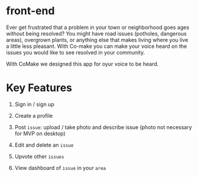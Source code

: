 # front-end

Ever get frustrated that a problem in your town or neighborhood goes ages without being resolved? You might have road issues (potholes, dangerous areas), overgrown plants, or anything else that makes living where you live a little less pleasant. With Co-make you can make your voice heard on the issues you would like to see resolved in your community. 

With CoMake we designed this app for oyur voice to be heard.


# Key Features

1. Sign in / sign up

2. Create a profile

3. Post `issue`: upload / take photo and describe issue (photo not necessary for MVP on desktop)

4. Edit and delete an `issue`

5. Upvote other `issues`

6. View dashboard of `issue` in your `area`
